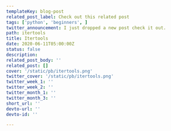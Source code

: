 ```yaml
---
templateKey: blog-post
related_post_label: Check out this related post
tags: ['python', 'beginners', ]
twitter_announcement: I just dropped a new post check it out.
path: itertools
title: Itertools
date: 2020-06-11T05:00:00Z
status: false
description:
related_post_body: ''
related_post: []
cover: '/static/pb/itertools.png'
twitter_cover: '/static/pb/itertools.png'
twitter_week_1: ''
twitter_week_2: ''
twitter_month_1: ''
twitter_month_3: ''
short_url: ''
devto-url: ''
devto-id: ''

---
```


<!--
<p style='text-align: center'>
<a href='https://waylonwalker.com/blog/itertools'>
  <img
    style='width:500px; max-width:80%; margin: auto;'
    src="https://waylonwalker.com/itertools.png"
    alt="Read more from the Itertools article"
  />
  </a>
</p>

-->
